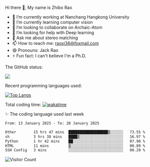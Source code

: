Hi there 👋, My name is Zhibo Rao
- 🔭 I’m currently working at Nanchang Hangkong University
- 🌱 I’m currently learning computer vision
- 👯 I’m looking to collaborate on Archaic-Atom
- 🤔 I’m looking for help with Deep learning
- 💬 Ask me about stereo matching
- 📫 How to reach me: raoxi36@foxmail.com
- 😄 Pronouns: Jack Rao
- ⚡ Fun fact: I can't believe I'm a Ph.D.

The GitHub status:

![](https://github-readme-stats.vercel.app/api?username=ZhiboRao)

Recent programming languages used:

[![Top Langs](https://github-readme-stats.vercel.app/api/top-langs/?username=ZhiboRao&layout=compact)](https://github.com/anuraghazra/github-readme-stats)

Total coding time: [![wakatime](https://wakatime.com/badge/user/51ec5ec7-4742-4243-9eea-732ade32c0b7.svg)](https://wakatime.com/@51ec5ec7-4742-4243-9eea-732ade32c0b7)

✨ The coding language used last week 
<!--START_SECTION:waka-->

```txt
From: 13 January 2025 - To: 20 January 2025

Other        15 hrs 47 mins  ██████████████████▒░░░░░░   73.55 %
sh           3 hrs 38 mins   ████▒░░░░░░░░░░░░░░░░░░░░   16.97 %
Python       1 hr 42 mins    ██░░░░░░░░░░░░░░░░░░░░░░░   07.98 %
HTML         11 mins         ▒░░░░░░░░░░░░░░░░░░░░░░░░   00.89 %
SSH Config   3 mins          ░░░░░░░░░░░░░░░░░░░░░░░░░   00.29 %
```

<!--END_SECTION:waka-->

![Visitor Count](https://profile-counter.glitch.me/Raohaocheng/count.svg)

